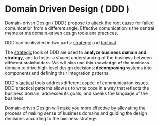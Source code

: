 # Domain Driven Design ( DDD )

Domain-driven Design ( DDD ) propose to attack the root cause for failed comunication from a different angle. Effective comunication is the central theme of the domain-driven design tools and practices.

DDD can be divided in two parts: [strategic](/docs/software-design-architecture/ddd/strategic-design.md) and [tactical](/docs/software-design-architecture/ddd/tactical-design.md).

The [strategic](/docs/software-design-architecture/ddd/strategic-design.md) tools of DDD are used to **analyze business domain and strategy**, and to foster a shared understanding of the business between different stakeholders. We will also use this knowledge of the business domain to drive high-level design decisions: **decomposing** systems into components and defining their integration patterns.

DDD's [tactical](/docs/software-design-architecture/ddd/tactical-design.md) tools address different aspect of communication issues. DDD's tactical patterns allow us to write code in a way that reflects the business domain, addresses its goals, and speaks the language of the business.

Domain-driven Design will make you more effective by alleviating the process of making sense of business domains and guiding the design decisions according to the business strategy.
